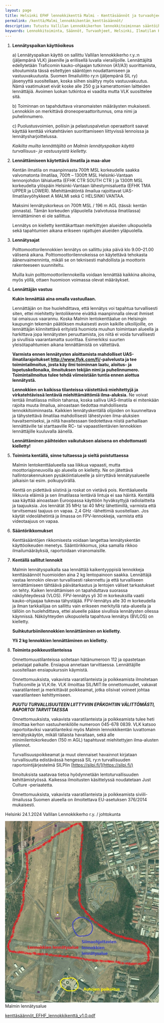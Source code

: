 ```yaml
---
layout: page
title: Helsinki EFHF lennokkikenttä Malmi - Kenttäsäännöt ja turvaohjeet UAS, v. 1.0
permalink: /kenttä/Malmi_lennokkikentän_kenttäsäännöt/
description: Tutustu Vallilan Lennokkikerhon lennokkitoiminnan sääntöihin ja turvaohjeisiin Talosaarentien lennokkikentällä. Ohjeet koskevat lennätyspaikan ilmatilan käyttöoikeutta, ilmatilan hallintaa, lennätysaikoja ja -korkeuksia sekä lennättämisen vastuullisuutta
keywords: Lennokkitoiminta, Säännöt, Turvaohjeet, Helsinki, Ilmatilan Hallinta, Lennätysajat, Lennätyskorkeus, Vastuu, Turvallisuus, Rekisteröityminen, UAV, UAS, FPV, Suomen Ilmailuliitto, SIL
---
```

 

1. **Lennätyspaikan käyttöoikeus**

    a) Lennätyspaikan käyttö on sallittu Vallilan lennokkikerho r.y.:n (jäljempänä VLK) jäsenille ja erillisellä luvalla vierailijoille. Lennättäjiltä edellytetään Traficomin kauko-ohjaajan tutkinnon (A1/A3) suorittamista, sitoutumista tässä esitettyjen sääntöjen noudattamiseen ja vastuuvakuutusta. Suomen Ilmailuliitto ry:n (jäljempänä SIL ry) jäsenyyttä suositellaan, koska siihen sisältyy myös vastuuvakuutus. Nämä vaatimukset eivät koske alle 250 g ja kamerattomien laitteiden lennättäjiä. Avoimen luokan tutkintoa ei vaadita mutta VLK suosittelee sitä.

    b) Toiminnan on tapahduttava viranomaisten määräysten mukaisesti. Lennokkiin on merkittävä droneoperaattoritunnus, oma nimi ja puhelinnumero.

    c) Puolustusvoimien, poliisin ja pelastuspalvelun operaattorit saavat käyttää kenttää virkatehtävien suorittamiseen liittyvissä lennoissa ja lennätysharjoittelussa.

    *Kaikilta muilta lennättäjiltä on Malmin lennätyspaikan käyttö turvallisuus- ja vastuusyistä kielletty.*

2. **Lennättämiseen käytettävä ilmatila ja maa-alue**

    Kentän ilmatila on maanpinnasta 700ft MSL korkeudelle saakka valvomatonta ilmatilaa, 700ft – 1300ft MSL Helsinki-Vantaan lennonjohdon lähialuetta (EFHK CTR SOUTH CTR ) ja 1300ft MSL korkeudelta ylöspäin Helsinki-Vantaan lähestymisaluetta (EFHK TMA UPPER ja LOWER). Miehittämätöntä ilmailua rajoittavat UAS-Ilmatilavyöhykkeet A MALMI sekä C HELSINKI VANTAA.

    Maksimi lennätyskorkeus on 700ft MSL / 196 m AGL (tässä: kentän pinnasta). Tämän korkeuden yläpuolella (valvotussa ilmatilassa) lennättäminen ei ole sallittua.

    Lennätys on kielletty kenttäkarttaan merkittyjen alueiden ulkopuolella sekä tapahtumien aikana erikseen rajattujen alueiden yläpuolella.

3. **Lennätysajat**

    Polttomoottorilennokkien lennätys on sallittu joka päivä klo 9.00–21.00 välisenä aikana. Polttomoottorilennokeissa on käytettävä tehokasta äänenvaimenninta, mikäli se on teknisesti mahdollista ja moottorin rakenteeseen suunniteltu.

    Muilla kuin polttomoottorilennokeilla voidaan lennättää kaikkina aikoina, myös yöllä, ottaen huomioon voimassa olevat määräykset.  

4. **Lennättäjän vastuu**

    **Kukin lennättää aina omalla vastuullaan.**

    Lennättäjän on itse huolehdittava, että lennätys voi tapahtua turvallisesti siten, ettei miehitetty lentoliikenne eivätkä maanpinnalla olevat ihmiset tai omaisuus vaarannu. Koska Malmin lentokenttäalue on Helsingin kaupungin tekemän päätöksen mukaisesti avoin kaikille ulkoilijoille, on lennättäjän kiinnitettävä erityistä huomiota muuhun toimintaan alueella ja harkittava jopa lennätysten peruuttamista, jos niitä ei voida turvallisesti ja sivullisia vaarantamatta suorittaa. Esimerkiksi suurten yleisötapahtumien aikana lennättämistä on vältettävä.

    **Varmista ennen lennätysten aloittamista mahdolliset UAS-ilmatilarajoitukset <http://www.flyk.com/fi/>-palvelusta ja tee toimintailmoitus, josta käy ilmi toiminnan laatu, aloitus- ja lopetuskellonaika, ilmoituksen tekijän nimi ja puhelinnumero. Toimintailmoitus tulee tehdä viimeistään tuntia ennen aiottua lennätystä.**

    **Lennokkien on kaikissa tilanteissa väistettävä miehitettyjä ja virkatehtävissä lentäviä miehittämättömiä ilma-aluksia.** Ne voivat lentää ilmatilassa milloin tahansa, koska salliva UAS-ilmatila ei mitenkään rajoita muuta ilmailua, ainoastaan tiedottaa mahdollisesta lennokkitoiminnasta. Kaikkien lennätyskentällä olijoiden on kuunneltava ja tähystettävä ilmatilaa mahdollisesti lähestyvien ilma-aluksien havaitsemiseksi, ja niitä havaitessaan tiedotettava niistä parhaillaan lennättäville tai starttaaville RC- tai vapaastilentävien lennokkien lennättäjille kuuluvalla äänellä.

    **Lennättäminen päihteiden vaikutuksen alaisena on ehdottomasti kielletty!**

5. **Toiminta kentällä, sinne tultaessa ja sieltä poistuttaessa**

    Malmin lentokenttäalueella saa liikkua vapaasti, mutta moottoriajoneuvoilla ajo alueella on kielletty. Ne on jätettävä hallintorakennuksen pysäköintialueelle ja siirryttävä lennätysalueelle jalkaisin tai esim. polkupyörällä.

    Kenttä on pidettävä siistinä ja roskat on vietävä pois. Kenttäalueella liikkuvia eläimiä ja sen ilmatilassa lentäviä lintuja ei saa häiritä. Kentällä saa käyttää ainoastaan Euroopassa käyttöön hyväksyttyjä radiolaitteita ja taajuuksia. Jos lennätät 35 MHz tai 40 MHz lähettimillä, varmista että tarvitsemasi taajuus on vapaa. 2,4 GHz -lähettimiä suositellaan. Jos käytät videolähetintä ja ilmassa on FPV-lennokkeja, varmista että videotaajuus on vapaa.

6. **Sääntörikkomukset**

    Kenttäsääntöjen rikkomisesta voidaan langettaa lennätyskentän käyttöoikeuden menetys. Sääntörikkomus, joka samalla rikkoo ilmailumääräyksiä, raportoidaan viranomaisille.

7. **Kentällä sallitut lennokit**

    Malmin lennätyspaikalla saa lennättää kaikentyyppisiä lennokkeja kenttäsäännöt huomioiden aina 2 kg lentopainoon saakka. Lennättäjä vastaa lennokin olevan turvallisesti rakennettu ja että turvalliseen lennättämiseen tähtäävä päivätarkastus ja lentojen väliset tarkastukset on tehty. Kaiken lennättämisen on tapahduttava suorassa näköyhteydessä (VLOS). FPV-lennätys yli 30 m korkeuksilla vaatii kauko-ohjaajaa tukevaa tähystäjää. FPV-lennätys alle 30 m korkeudella ja ilman tarkkailijaa on sallittu vain erikseen merkityllä rata-alueella ja tällöin on huolehdittava, ettei alueelle pääse sivullisia lennätysten ollessa käynnissä. Näköyhteyden ulkopuolella tapahtuva lennätys (BVLOS) on kielletty.

    **Suihkuturbiinilennokkien lennättäminen on kielletty.**

    **Yli 2 kg lennokkien lennättäminen on kielletty.**

8. **Toiminta poikkeustilanteissa**

    Onnettomuustilanteissa soitetaan hätänumeroon 112 ja opastetaan pelastajat paikalle. Ensiapua annetaan tarvittaessa. Lennättäjille suositellaan ensiapukurssin käymistä.

    Onnettomuuksista, vakavista vaaratilanteista ja poikkeamista ilmoitetaan Traficomille ja VLK:lle. VLK ilmoittaa SIL/MIT:lle onnettomuudet, vakavat vaaratilanteet ja merkittävät poikkeamat, jotka olisivat voineet johtaa vaaratilanteen kehittymiseen.

    ***PUUTU TURVALLISUUTEEN LIITTYVIIN EPÄKOHTIIN VÄLITTÖMÄSTI, RAPORTOI TARVITTAESSA***

    Onnettomuuksista, vakavista vaaratilanteista ja poikkeamista tulee heti ilmoittaa kerhon vastuuhenkilölle numeroon 045-678 0839. VLK katsoo raportoitaviksi vaaratilanteiksi myös Malmin lennokkikentän luvattoman lennätyskäytön, mikäli tällaista havaitaan, sekä alle minimilentokorkeuden (150 m AGL) tapahtuvat miehitettyjen ilma-alusten ylilennot.

    Turvallisuuspoikkeamat ja muut olennaiset havainnot kirjataan turvallisuutta edistävässä hengessä SIL ry:n turvallisuuden raportointijärjestelmä SILPIin [https://silpi.fi/](https://silpi.fi/)

    Ilmoituksista saatavaa tietoa hyödynnetään lentoturvallisuuden kehittämistyössä. Kaikessa ilmoitusten käsittelyssä noudatetaan Just Culture -periaatetta.

    Onnettomuuksista, vakavista vaaratilanteista ja poikkeamista siviili-ilmailussa Suomen alueella on ilmoitettava EU-asetuksen 376/2014 mukaisesti.

Helsinki 24.1.2024 Vallilan Lennokkikerho r.y. / johtokunta

<div class="image-container">
<img src="/images/EFHF_lennokkialue.jpg" alt="EFHF lennokki lennätysalue"/>
Malmin lennätysalue
</div>

[kenttäsäännöt_EFHF_lennokkikenttä_v1.0.pdf](/images/kenttäsäännöt_EFHF_lennokkikenttä_v1.0.pdf)
